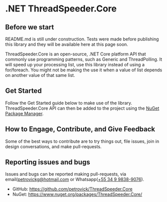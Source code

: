 .NET ThreadSpeeder.Core
===============

## Before we start

README.md is still under construction. Tests were made before publishing this library and they will be available here at this page soon.

ThreadSpeeder.Core is an open-source, .NET Core platform API that commonly use programming patterns, such as Generic and ThreadPolling. 
It will speed up your processing list, use this library instead of using a for/foreach.
You might not be making the use it when a value of list depends on another value of that same list.

## Get Started

Follow the Get Started guide below to make use of the library.
ThreadSpeeder.Core API can then be added to the project using the [NuGet Package Manager](https://www.nuget.org/packages/ThreadSpeeder.Core/).

## How to Engage, Contribute, and Give Feedback

Some of the best ways to contribute are to try things out, file issues, join in design conversations,
and make pull-requests.

## Reporting issues and bugs

Issues and bugs can be reported making pull-requests, via email([petrovickg@hotmail.com][email] or Whatsapp([+55 34 9 9838-9076][whatsapp]).

 - GitHub: <https://github.com/petrovick/ThreadSpeeder.Core>
 - NuGet: <https://www.nuget.org/packages/ThreadSpeeder.Core/>

 
 [whatsapp]: https://api.whatsapp.com/send?phone=5534998389076
 [email]: mailto:petrovickg@hotmail.com
